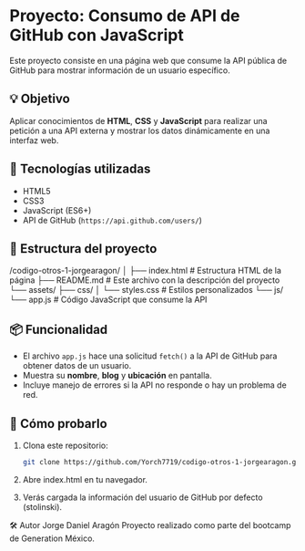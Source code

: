 # Proyecto: Consumo de API de GitHub con JavaScript

Este proyecto consiste en una página web que consume la API pública de GitHub para mostrar información de un usuario específico.

## 💡 Objetivo

Aplicar conocimientos de **HTML**, **CSS** y **JavaScript** para realizar una petición a una API externa y mostrar los datos dinámicamente en una interfaz web.

## 🔧 Tecnologías utilizadas

- HTML5
- CSS3
- JavaScript (ES6+)
- API de GitHub (`https://api.github.com/users/`)

## 🧩 Estructura del proyecto

/codigo-otros-1-jorgearagon/
│
├── index.html # Estructura HTML de la página
├── README.md # Este archivo con la descripción del proyecto
└── assets/
├── css/
│ └── styles.css # Estilos personalizados
└── js/
└── app.js # Código JavaScript que consume la API


## 📦 Funcionalidad

- El archivo `app.js` hace una solicitud `fetch()` a la API de GitHub para obtener datos de un usuario.
- Muestra su **nombre**, **blog** y **ubicación** en pantalla.
- Incluye manejo de errores si la API no responde o hay un problema de red.

## 🚀 Cómo probarlo

1. Clona este repositorio:
   ```bash
   git clone https://github.com/Yorch7719/codigo-otros-1-jorgearagon.git

2. Abre index.html en tu navegador.

3. Verás cargada la información del usuario de GitHub por defecto (stolinski).

🛠️ Autor
Jorge Daniel Aragón
Proyecto realizado como parte del bootcamp de Generation México.
